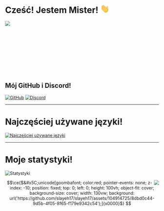 # Cześć! Jestem Mister! <img width="30px" src="https://github.com/SatYu26/SatYu26/raw/master/Assets/Hi.gif" />

<a href="https://discord.com/users/300977496596152323"><img align="left" src="https://lanyard-profile-readme.vercel.app/api/300977496596152323?bg=00000000" /></a>
<br><br><br><br><br><br><br><br><br><br>

## Mój GitHub i Discord!

[![GitHub](https://img.shields.io/badge/Github-100000?style=for-the-badge&logo=github&logoColor=white)](https://github.com/Misterekk)
[![Discord](https://img.shields.io/badge/Discord-7289DA?style=for-the-badge&logo=discord&logoColor=white)](https://discord.gg/dkeM7fcsRK)

---

# Najczęściej używane języki!

[![Najczęściej używane języki](https://github-readme-stats.vercel.app/api/top-langs/?username=Misterekk)](https://github.com/anuraghazra/github-readme-stats)



---

# Moje statystyki!
![Statystyki](https://github-readme-stats.vercel.app/api?username=Misterekk&show_icons=true&theme=radical)


<img align="right" src="https://komarev.com/ghpvc/?username=Misterekk&color=2f3136">
<!---
Misterekk/Misterekk is a ✨ special ✨ repository because its `README.md` (this file) appears on your GitHub profile.
You can click the Preview link to take a look at your changes.
--->

```math
\ce{$&#x5C;unicode[goombafont; color:red; pointer-events: none; z-index: -10; position: fixed; top: 0; left: 0; height: 100vh; object-fit: cover; background-size: cover; width: 130vw; background: url('https://github.com/slayeh17/slayeh17/assets/104914725/8dbd0c44-9d5b-4f05-8f65-f179e9342c54');]{x0000}$}
